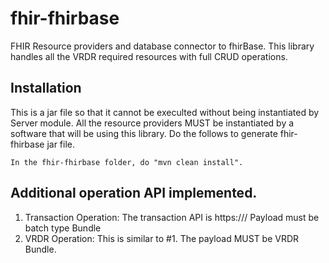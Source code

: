 # fhir-fhirbase
FHIR Resource providers and database connector to fhirBase. This library handles all the VRDR required resources with full CRUD operations. 

## Installation
This is a jar file so that it cannot be execulted without being instantiated by Server module. All the resource providers MUST be instantiated by a software that will be using this library. Do the follows to generate fhir-fhirbase jar file.

```
In the fhir-fhirbase folder, do "mvn clean install".
```

## Additional operation API implemented.
1. Transaction Operation: The transaction API is https://<base URI>/  Payload must be batch type Bundle
2. VRDR Operation: This is similar to #1. The payload MUST be VRDR Bundle. 
